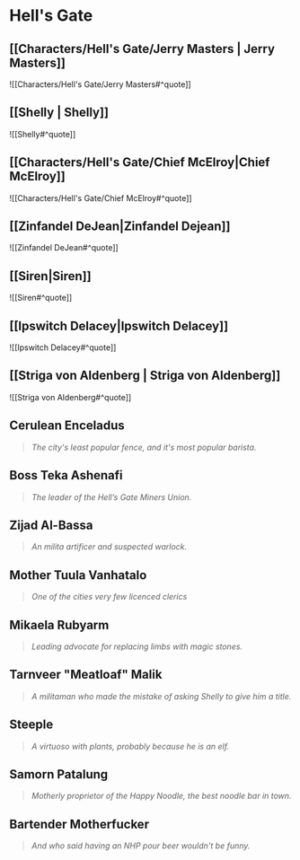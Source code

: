 # Hell's Gate
## [[Characters/Hell's Gate/Jerry Masters | Jerry Masters]]
![[Characters/Hell's Gate/Jerry Masters#^quote]]
## [[Shelly | Shelly]]
![[Shelly#^quote]]
## [[Characters/Hell's Gate/Chief McElroy|Chief McElroy]]
![[Characters/Hell's Gate/Chief McElroy#^quote]]
## [[Zinfandel DeJean|Zinfandel Dejean]]
![[Zinfandel DeJean#^quote]]
## [[Siren|Siren]]
![[Siren#^quote]]
## [[Ipswitch Delacey|Ipswitch Delacey]]
![[Ipswitch Delacey#^quote]]
## [[Striga von Aldenberg | Striga von Aldenberg]]
![[Striga von Aldenberg#^quote]]
## Cerulean Enceladus
> *The city's least popular fence, and it's most popular barista.*
## Boss Teka Ashenafi
> *The leader of the Hell’s Gate Miners Union.*
## Zijad Al-Bassa
> *An milita artificer and suspected warlock.*
## Mother Tuula Vanhatalo
> *One of the cities very few licenced clerics*
## Mikaela Rubyarm
> *Leading advocate for replacing limbs with magic stones.*
## Tarnveer "Meatloaf" Malik
> *A militaman who made the mistake of asking Shelly to give him a title.*
## Steeple
> *A virtuoso with plants, probably because he is an elf.*
## Samorn Patalung
> *Motherly proprietor of the Happy Noodle, the best noodle bar in town.*
## Bartender Motherfucker
> *And who said having an NHP pour beer wouldn't be funny.*
